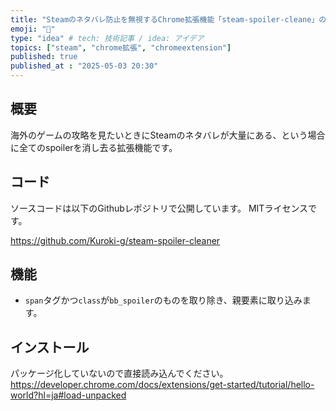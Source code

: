 ```yaml
---
title: "Steamのネタバレ防止を無視するChrome拡張機能「steam-spoiler-cleane」の作成"
emoji: "🔖"
type: "idea" # tech: 技術記事 / idea: アイデア
topics: ["steam", "chrome拡張", "chromeextension"]
published: true
published_at : "2025-05-03 20:30"
---
```


## 概要

海外のゲームの攻略を見たいときにSteamのネタバレが大量にある、という場合に全てのspoilerを消し去る拡張機能です。

## コード

ソースコードは以下のGithubレポジトリで公開しています。
MITライセンスです。

<https://github.com/Kuroki-g/steam-spoiler-cleaner>

## 機能

- `span`タグかつ`class`が`bb_spoiler`のものを取り除き、親要素に取り込みます。

## インストール

パッケージ化していないので直接読み込んでください。
<https://developer.chrome.com/docs/extensions/get-started/tutorial/hello-world?hl=ja#load-unpacked>

